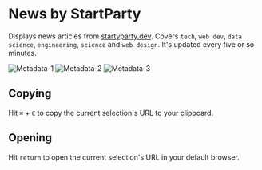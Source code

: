 # News by StartParty

Displays news articles from [startyparty.dev](https://startyparty.dev). Covers `tech`, `web dev`, `data science`, `engineering`, `science` and `web design`. It's updated every five or so minutes.

![Metadata-1](https://github.com/user-attachments/assets/6ae663ad-519d-43da-ab7e-52666727c190)
![Metadata-2](https://github.com/user-attachments/assets/6f11d401-6d7d-41c6-82f5-e7007371a0a5)
![Metadata-3](https://github.com/user-attachments/assets/fdd01293-627b-4849-a2a6-5c73821705db)

## Copying

Hit `⌘` + `C` to copy the current selection's URL to your clipboard.

## Opening

Hit `return` to open the current selection's URL in your default browser.
